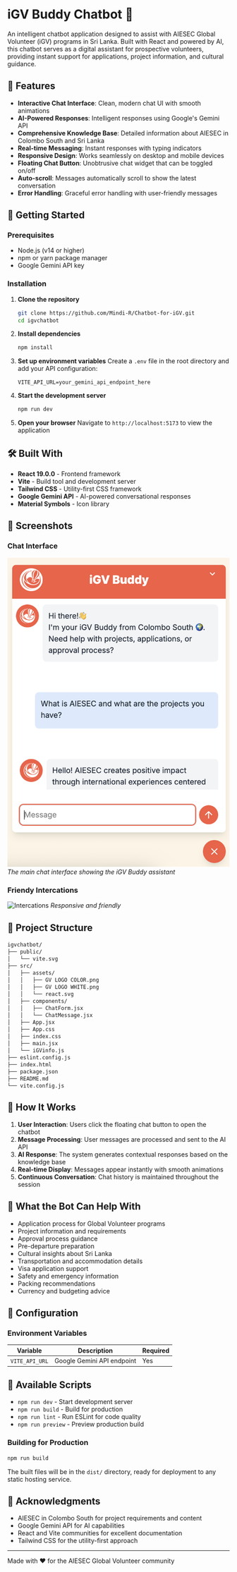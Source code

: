 # iGV Buddy Chatbot 🤖

An intelligent chatbot application designed to assist with AIESEC Global Volunteer (iGV) programs in Sri Lanka. Built with React and powered by AI, this chatbot serves as a digital assistant for prospective volunteers, providing instant support for applications, project information, and cultural guidance.

## 🌟 Features

- **Interactive Chat Interface**: Clean, modern chat UI with smooth animations
- **AI-Powered Responses**: Intelligent responses using Google's Gemini API
- **Comprehensive Knowledge Base**: Detailed information about AIESEC in Colombo South and Sri Lanka
- **Real-time Messaging**: Instant responses with typing indicators
- **Responsive Design**: Works seamlessly on desktop and mobile devices
- **Floating Chat Button**: Unobtrusive chat widget that can be toggled on/off
- **Auto-scroll**: Messages automatically scroll to show the latest conversation
- **Error Handling**: Graceful error handling with user-friendly messages

## 🚀 Getting Started

### Prerequisites

- Node.js (v14 or higher)
- npm or yarn package manager
- Google Gemini API key

### Installation

1. **Clone the repository**
   ```bash
   git clone https://github.com/Mindi-R/Chatbot-for-iGV.git
   cd igvchatbot
   ```

2. **Install dependencies**
   ```bash
   npm install
   ```

3. **Set up environment variables**
   Create a `.env` file in the root directory and add your API configuration:
   ```env
   VITE_API_URL=your_gemini_api_endpoint_here
   ```

4. **Start the development server**
   ```bash
   npm run dev
   ```

5. **Open your browser**
   Navigate to `http://localhost:5173` to view the application

## 🛠️ Built With

- **React 19.0.0** - Frontend framework
- **Vite** - Build tool and development server
- **Tailwind CSS** - Utility-first CSS framework
- **Google Gemini API** - AI-powered conversational responses
- **Material Symbols** - Icon library

## 📱 Screenshots

### Chat Interface
![Chat Interface](screenshots/chat-interface.png)
*The main chat interface showing the iGV Buddy assistant*

### Friendy Intercations
![Intercations](screenshots/interactions.png)
*Responsive and friendly*

## 📁 Project Structure

```
igvchatbot/
├── public/
│   └── vite.svg
├── src/
│   ├── assets/
│   │   ├── GV LOGO COLOR.png
│   │   ├── GV LOGO WHITE.png
│   │   └── react.svg
│   ├── components/
│   │   ├── ChatForm.jsx
│   │   └── ChatMessage.jsx
│   ├── App.jsx
│   ├── App.css
│   ├── index.css
│   ├── main.jsx
│   └── iGVinfo.js
├── eslint.config.js
├── index.html
├── package.json
├── README.md
└── vite.config.js
```

## 🎯 How It Works

1. **User Interaction**: Users click the floating chat button to open the chatbot
2. **Message Processing**: User messages are processed and sent to the AI API
3. **AI Response**: The system generates contextual responses based on the knowledge base
4. **Real-time Display**: Messages appear instantly with smooth animations
5. **Continuous Conversation**: Chat history is maintained throughout the session

## 🤝 What the Bot Can Help With

- Application process for Global Volunteer programs
- Project information and requirements
- Approval process guidance
- Pre-departure preparation
- Cultural insights about Sri Lanka
- Transportation and accommodation details
- Visa application support
- Safety and emergency information
- Packing recommendations
- Currency and budgeting advice

## 🔧 Configuration

### Environment Variables

| Variable | Description | Required |
|----------|-------------|----------|
| `VITE_API_URL` | Google Gemini API endpoint | Yes |


## 📝 Available Scripts

- `npm run dev` - Start development server
- `npm run build` - Build for production
- `npm run lint` - Run ESLint for code quality
- `npm run preview` - Preview production build


### Building for Production

```bash
npm run build
```

The built files will be in the `dist/` directory, ready for deployment to any static hosting service.

## 🙏 Acknowledgments

- AIESEC in Colombo South for project requirements and content
- Google Gemini API for AI capabilities
- React and Vite communities for excellent documentation
- Tailwind CSS for the utility-first approach

---

Made with ❤️ for the AIESEC Global Volunteer community
